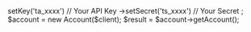 <?php

use Tomba\Client;
use Tomba\Services\Account;

$client = new Client();

$client
    ->setKey('ta_xxxx') // Your API Key
    ->setSecret('ts_xxxx') // Your Secret
;

$account = new Account($client);

$result = $account->getAccount();